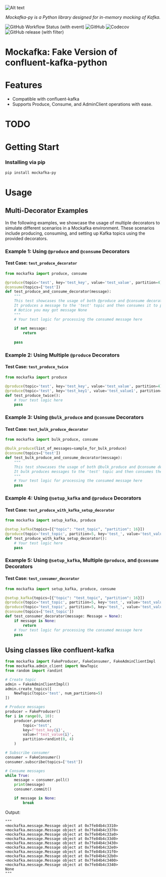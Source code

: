 
![Alt text](banner.png)
<p align="center">
    <em>Mockafka-py is a Python library designed for in-memory mocking of Kafka.</em>
</p>

![GitHub Workflow Status (with event)](https://img.shields.io/github/actions/workflow/status/alm0ra/mockafka-py/python-app.yml)
![GitHub](https://img.shields.io/github/license/alm0ra/mockafka-py)
![Codecov](https://img.shields.io/codecov/c/github/alm0ra/mockafka-py)
![GitHub release (with filter)](https://img.shields.io/github/v/release/alm0ra/mockafka-py)



# Mockafka: Fake Version of confluent-kafka-python

# Features
- Compatible with confluent-kafka
- Supports Produce, Consume, and AdminClient operations with ease.

# TODO

# Getting Start

### Installing via pip

```bash
pip install mockafka-py
```

# Usage

## Multi-Decorator Examples

In the following examples, we showcase the usage of multiple decorators to simulate different scenarios in a Mockafka environment. These scenarios include producing, consuming, and setting up Kafka topics using the provided decorators.

### Example 1: Using `@produce` and `@consume` Decorators

#### Test Case: `test_produce_decorator`
```python
from mockafka import produce, consume

@produce(topic='test', key='test_key', value='test_value', partition=4)
@consume(topics=['test'])
def test_produce_and_consume_decorator(message):
    """
    This test showcases the usage of both @produce and @consume decorators in a single test case.
    It produces a message to the 'test' topic and then consumes it to perform further logic.
    # Notice you may got message None
    """
    # Your test logic for processing the consumed message here
    
    if not message:
        return 
    
    pass

```

### Example 2: Using Multiple `@produce` Decorators

#### Test Case: `test_produce_twice`
```python
from mockafka import produce

@produce(topic='test', key='test_key', value='test_value', partition=4)
@produce(topic='test', key='test_key1', value='test_value1', partition=0)
def test_produce_twice():
    # Your test logic here
    pass
```

### Example 3: Using `@bulk_produce` and `@consume` Decorators

#### Test Case: `test_bulk_produce_decorator`
```python
from mockafka import bulk_produce, consume

@bulk_produce(list_of_messages=sample_for_bulk_produce)
@consume(topics=['test'])
def test_bulk_produce_and_consume_decorator(message):
    """
    This test showcases the usage of both @bulk_produce and @consume decorators in a single test case.
    It bulk produces messages to the 'test' topic and then consumes them to perform further logic.
    """
    # Your test logic for processing the consumed message here
    pass

```

### Example 4: Using `@setup_kafka` and `@produce` Decorators

#### Test Case: `test_produce_with_kafka_setup_decorator`
```python
from mockafka import setup_kafka, produce

@setup_kafka(topics=[{"topic": "test_topic", "partition": 16}])
@produce(topic='test_topic', partition=5, key='test_', value='test_value1')
def test_produce_with_kafka_setup_decorator():
    # Your test logic here
    pass
```

### Example 5: Using `@setup_kafka`, Multiple `@produce`, and `@consume` Decorators

#### Test Case: `test_consumer_decorator`
```python
from mockafka import setup_kafka, produce, consume

@setup_kafka(topics=[{"topic": "test_topic", "partition": 16}])
@produce(topic='test_topic', partition=5, key='test_', value='test_value1')
@produce(topic='test_topic', partition=5, key='test_', value='test_value1')
@consume(topics=['test_topic'])
def test_consumer_decorator(message: Message = None):
    if message is None:
        return
    # Your test logic for processing the consumed message here
    pass
```

## Using classes like confluent-kafka
```python
from mockafka import FakeProducer, FakeConsumer, FakeAdminClientImpl
from mockafka.admin_client import NewTopic
from random import randint

# Create topic
admin = FakeAdminClientImpl()
admin.create_topics([
    NewTopic(topic='test', num_partitions=5)
])

# Produce messages
producer = FakeProducer()
for i in range(0, 10):
    producer.produce(
        topic='test',
        key=f'test_key{i}',
        value=f'test_value{i}',
        partition=randint(0, 4)
    )

# Subscribe consumer
consumer = FakeConsumer()
consumer.subscribe(topics=['test'])

# Consume messages
while True:
    message = consumer.poll()
    print(message)
    consumer.commit()

    if message is None:
        break
```

Output:
```
"""
<mockafka.message.Message object at 0x7fe84b4c3310>
<mockafka.message.Message object at 0x7fe84b4c3370>
<mockafka.message.Message object at 0x7fe84b4c33a0>
<mockafka.message.Message object at 0x7fe84b4c33d0>
<mockafka.message.Message object at 0x7fe84b4c3430>
<mockafka.message.Message object at 0x7fe84b4c32e0>
<mockafka.message.Message object at 0x7fe84b4c31f0>
<mockafka.message.Message object at 0x7fe84b4c32b0>
<mockafka.message.Message object at 0x7fe84b4c3400>
<mockafka.message.Message object at 0x7fe84b4c3340>
None
"""
```